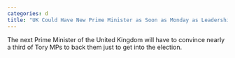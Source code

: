 ```yaml
---
categories: d
title: "UK Could Have New Prime Minister as Soon as Monday as Leadership Competition Gets Underway"
---
```

The next Prime Minister of the United Kingdom will have to convince nearly a third of Tory MPs to back them just to get into the election.